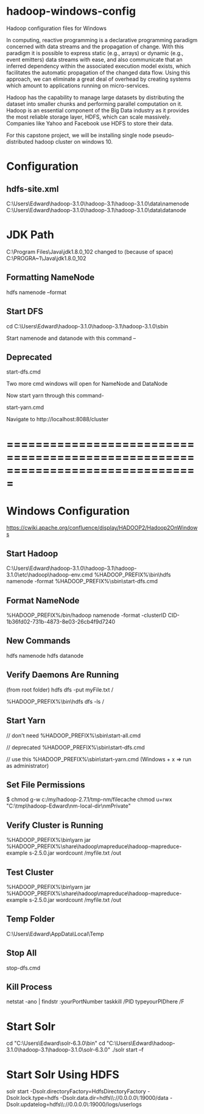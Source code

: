 # hadoop-windows-config
Hadoop configuration files for Windows

In computing, reactive programming is a declarative programming paradigm concerned 
with data streams and the propagation of change. With this paradigm it is possible 
to express static (e.g., arrays) or dynamic (e.g., event emitters) data streams 
with ease, and also communicate that an inferred dependency within the associated 
execution model exists, which facilitates the automatic propagation of the changed 
data flow. Using this approach, we can eliminate a great deal of overhead by creating
systems which amount to applications running on micro-services.

Hadoop has the capability to manage large datasets by distributing the dataset into 
smaller chunks and performing parallel computation on it. Hadoop is an essential 
component of the Big Data industry as it provides the most reliable storage layer, 
HDFS, which can scale massively. Companies like Yahoo and Facebook use HDFS to 
store their data.

For this capstone project, we will be installing single node pseudo-distributed hadoop cluster on windows 10.

Configuration
=============

hdfs-site.xml
-------------
C:\Users\Edward\hadoop-3.1.0\hadoop-3.1\hadoop-3.1.0\data\namenode
C:\Users\Edward\hadoop-3.1.0\hadoop-3.1\hadoop-3.1.0\data\datanode

JDK Path
========
C:\Program Files\Java\jdk1.8.0_102
changed to (because of space)
C:\PROGRA~1\Java\jdk1.8.0_102

Formatting NameNode
-------------------
hdfs namenode –format

Start DFS
---------
cd C:\Users\Edward\hadoop-3.1.0\hadoop-3.1\hadoop-3.1.0\sbin

Start namenode and datanode with this command –

Deprecated
----------
start-dfs.cmd

Two more cmd windows will open for NameNode and DataNode

Now start yarn through this command-

start-yarn.cmd

Navigate to http://localhost:8088/cluster

===============================================================================
===============================================================================


Windows Configuration
=====================
https://cwiki.apache.org/confluence/display/HADOOP2/Hadoop2OnWindows


Start Hadoop
------------
C:\Users\Edward\hadoop-3.1.0\hadoop-3.1\hadoop-3.1.0\etc\hadoop\hadoop-env.cmd
%HADOOP_PREFIX%\bin\hdfs namenode -format
%HADOOP_PREFIX%\sbin\start-dfs.cmd

Format NameNode
---------------
%HADOOP_PREFIX%/bin/hadoop namenode -format -clusterID CID-1b36fd02-731b-4873-8e03-26cb4f9d7240


New Commands 
------------
hdfs namenode
hdfs datanode


Verify Daemons Are Running
--------------------------

(from root folder)
hdfs dfs -put myFile.txt /

%HADOOP_PREFIX%\bin\hdfs dfs -ls /


Start Yarn
----------
// don't need
%HADOOP_PREFIX%\sbin\start-all.cmd

// deprecated
%HADOOP_PREFIX%\sbin\start-dfs.cmd

// use this
%HADOOP_PREFIX%\sbin\start-yarn.cmd (Windows + x => run as administrator)


Set File Permissions
--------------------
$ chmod g-w c:/my/hadoop-2.7.1/tmp-nm/filecache
chmod u+rwx "C:\tmp\hadoop-Edward\nm-local-dir\nmPrivate"


Verify Cluster is Running
-------------------------
%HADOOP_PREFIX%\bin\yarn jar %HADOOP_PREFIX%\share\hadoop\mapreduce\hadoop-mapreduce-example
s-2.5.0.jar wordcount /myfile.txt /out


Test Cluster
------------
%HADOOP_PREFIX%\bin\yarn jar %HADOOP_PREFIX%\share\hadoop\mapreduce\hadoop-mapreduce-example
s-2.5.0.jar wordcount /myfile.txt /out


Temp Folder
-----------
C:\Users\Edward\AppData\Local\Temp


Stop All
--------
stop-dfs.cmd


Kill Process
------------
netstat -ano | findstr :yourPortNumber
taskkill /PID typeyourPIDhere /F

Start Solr
==========

cd "C:\Users\Edward\solr-6.3.0\bin"
cd "C:\Users\Edward\hadoop-3.1.0\hadoop-3.1\hadoop-3.1.0\solr-6.3.0"
./solr start –f

Start Solr Using HDFS
=====================
solr start -Dsolr.directoryFactory=HdfsDirectoryFactory -Dsolr.lock.type=hdfs -Dsolr.data.dir=hdfs\\\\:\/\/0.0.0.0\\:19000\/data -Dsolr.updatelog=hdfs\\\\:\/\/0.0.0.0\\:19000\/logs\/userlogs


